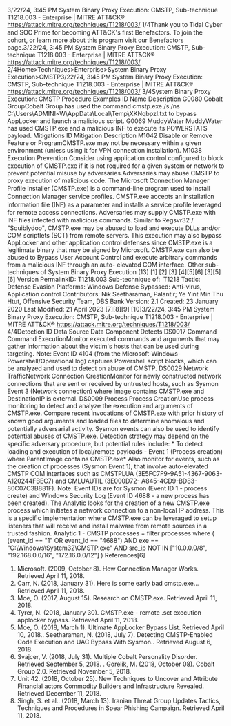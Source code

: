 3/22/24, 3:45 PM System Binary Proxy Execution: CMSTP, Sub-technique T1218.003 - Enterprise | MITRE ATT&CK®
https://attack.mitre.org/techniques/T1218/003/ 1/4Thank you to Tidal Cyber and SOC Prime for becoming ATT&CK's ﬁrst Benefactors. To join the cohort, or learn more about this program visit our
Benefactors page.3/22/24, 3:45 PM System Binary Proxy Execution: CMSTP, Sub-technique T1218.003 - Enterprise | MITRE ATT&CK®
https://attack.mitre.org/techniques/T1218/003/ 2/4Home>Techniques>Enterprise>System Binary Proxy Execution>CMSTP3/22/24, 3:45 PM System Binary Proxy Execution: CMSTP, Sub-technique T1218.003 - Enterprise | MITRE ATT&CK®
https://attack.mitre.org/techniques/T1218/003/ 3/4System Binary Proxy Execution: CMSTP
Procedure Examples
ID Name Description
G0080 Cobalt
GroupCobalt Group has used the command cmstp.exe /s /ns
C:\Users\ADMINI~W\AppData\Local\Temp\XKNqbpzl.txt to bypass AppLocker and launch a malicious
script.
G0069 MuddyWater MuddyWater has used CMSTP.exe and a malicious INF to execute its POWERSTATS payload.
Mitigations
ID Mitigation Description
M1042 Disable or Remove
Feature or ProgramCMSTP.exe may not be necessary within a given environment (unless using it for VPN
connection installation).
M1038 Execution Prevention Consider using application control conﬁgured to block execution of CMSTP.exe if it is not
required for a given system or network to prevent potential misuse by adversaries.Adversaries may abuse CMSTP to proxy execution of malicious code. The Microsoft Connection Manager Proﬁle Installer (CMSTP.exe) is a
command-line program used to install Connection Manager service proﬁles. CMSTP.exe accepts an installation information ﬁle (INF) as a
parameter and installs a service proﬁle leveraged for remote access connections.
Adversaries may supply CMSTP.exe with INF ﬁles infected with malicious commands. Similar to Regsvr32 / "Squiblydoo", CMSTP.exe may
be abused to load and execute DLLs and/or COM scriptlets (SCT) from remote servers. This execution may also bypass AppLocker
and other application control defenses since CMSTP.exe is a legitimate binary that may be signed by Microsoft.
CMSTP.exe can also be abused to Bypass User Account Control and execute arbitrary commands from a malicious INF through an auto-
elevated COM interface. Other sub-techniques of System Binary Proxy Execution (13)
[1]
[2]
[3] [4][5][6]
[3][5][6]
Version PermalinkID: T1218.003
Sub-technique of:  T1218
 
Tactic: Defense Evasion
 
Platforms: Windows
 
Defense Bypassed: Anti-virus, Application control
Contributors: Nik Seetharaman, Palantir; Ye Yint Min Thu Htut, Offensive Security Team, DBS Bank
Version: 2.1
Created: 23 January 2020
Last Modiﬁed: 21 April 2023
[7][8][9]
[10]3/22/24, 3:45 PM System Binary Proxy Execution: CMSTP, Sub-technique T1218.003 - Enterprise | MITRE ATT&CK®
https://attack.mitre.org/techniques/T1218/003/ 4/4Detection
ID Data Source Data Component Detects
DS0017 Command Command
ExecutionMonitor executed commands and arguments that may gather information about the
victim's hosts that can be used during targeting.
Note: Event ID 4104 (from the Microsoft-Windows-Powershell/Operational log) captures
Powershell script blocks, which can be analyzed and used to detect on abuse of CMSTP.
DS0029 Network TraﬃcNetwork
Connection
CreationMonitor for newly constructed network connections that are sent or received by untrusted
hosts, such as Sysmon Event 3 (Network connection) where Image contains CMSTP.exe
and DestinationIP is external.
DS0009 Process Process
CreationUse process monitoring to detect and analyze the execution and arguments of
CMSTP.exe. Compare recent invocations of CMSTP.exe with prior history of known good
arguments and loaded ﬁles to determine anomalous and potentially adversarial activity.
Sysmon events can also be used to identify potential abuses of CMSTP.exe. Detection
strategy may depend on the speciﬁc adversary procedure, but potential rules include: \*
To detect loading and execution of local/remote payloads - Event 1 (Process creation)
where ParentImage contains CMSTP.exe\* Also monitor for events, such as the creation of
processes (Sysmon Event 1), that involve auto-elevated CMSTP COM interfaces such as
CMSTPLUA (3E5FC7F9-9A51-4367-9063-A120244FBEC7) and CMLUAUTIL (3E000D72-
A845-4CD9-BD83-80C07C3B881F).
Note: Event IDs are for Sysmon (Event ID 1 - process create) and Windows Security Log
(Event ID 4688 - a new process has been created). The Analytic looks for the creation of a
new CMSTP.exe process which initiates a network connection to a non-local IP address.
This is a speciﬁc implementation where CMSTP.exe can be leveraged to setup listeners
that will receive and install malware from remote sources in a trusted fashion.
Analytic 1 - CMSTP
processes = filter processes where ( (event\_id == "1" OR event\_id ==
"4688") AND exe == "C:\Windows\System32\CMSTP.exe" AND src\_ip NOT IN
["10.0.0.0/8", "192.168.0.0/16", "172.16.0.0/12"] )
References[6]
1. Microsoft. (2009, October 8). How Connection Manager
Works. Retrieved April 11, 2018.
2. Carr, N. (2018, January 31). Here is some early bad
cmstp.exe... Retrieved April 11, 2018.
3. Moe, O. (2017, August 15). Research on CMSTP.exe. Retrieved
April 11, 2018.
4. Tyrer, N. (2018, January 30). CMSTP.exe - remote .sct
execution applocker bypass. Retrieved April 11, 2018.
5. Moe, O. (2018, March 1). Ultimate AppLocker Bypass List.
Retrieved April 10, 2018. . Seetharaman, N. (2018, July 7). Detecting CMSTP-Enabled
Code Execution and UAC Bypass With Sysmon.. Retrieved
August 6, 2018.
7. Svajcer, V. (2018, July 31). Multiple Cobalt Personality
Disorder. Retrieved September 5, 2018.
 . Gorelik, M. (2018, October 08). Cobalt Group 2.0. Retrieved
November 5, 2018.
9. Unit 42. (2018, October 25). New Techniques to Uncover and
Attribute Financial actors Commodity Builders and
Infrastructure Revealed. Retrieved December 11, 2018.
10. Singh, S. et al.. (2018, March 13). Iranian Threat Group
Updates Tactics, Techniques and Procedures in Spear
Phishing Campaign. Retrieved April 11, 2018.